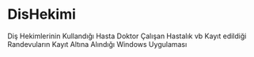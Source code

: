 # DisHekimi
Diş Hekimlerinin Kullandığı Hasta Doktor Çalışan Hastalık vb Kayıt edildiği Randevuların Kayıt Altına Alındığı Windows Uygulaması
